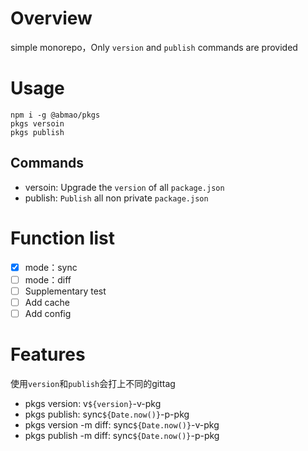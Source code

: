 # Overview
simple monorepo，Only `version` and `publish` commands are provided
# Usage
```shell
npm i -g @abmao/pkgs
pkgs versoin
pkgs publish
```

## Commands
- versoin: Upgrade the `version` of all `package.json`
- publish: `Publish` all non private `package.json`

# Function list
- [x] mode：sync
- [ ] mode：diff
- [ ] Supplementary test
- [ ] Add cache
- [ ] Add config

# Features
使用`version`和`publish`会打上不同的gittag
- pkgs version: v`${version}`-v-pkg
- pkgs publish: sync`${Date.now()}`-p-pkg
- pkgs version -m diff: sync`${Date.now()}`-v-pkg
- pkgs publish -m diff: sync`${Date.now()}`-p-pkg